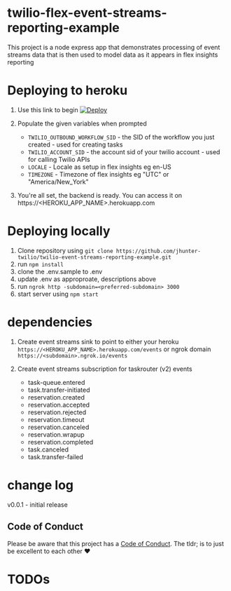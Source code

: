 # twilio-flex-event-streams-reporting-example

This project is a node express app that demonstrates processing of event streams data that is then used to model data as it appears in flex insights reporting

# Deploying to heroku

1. Use this link to begin [![Deploy](https://www.herokucdn.com/deploy/button.svg)](https://heroku.com/deploy?template=https://github.com/jhunter-twilio/twilio-event-streams-reporting-example/tree/main)

2. Populate the given variables when prompted

   - `TWILIO_OUTBOUND_WORKFLOW_SID` - the SID of the workflow you just created - used for creating tasks
   - `TWILIO_ACCOUNT_SID` - the account sid of your twilio account - used for calling Twilio APIs
   - `LOCALE` - Locale as setup in flex insights eg en-US
   - `TIMEZONE` - Timezone of flex insights eg "UTC" or "America/New_York"

3. You're all set, the backend is ready. You can access it on https://<HEROKU_APP_NAME>.herokuapp.com

# Deploying locally

1. Clone repository using `git clone https://github.com/jhunter-twilio/twilio-event-streams-reporting-example.git`
2. run `npm install`
3. clone the .env.sample to .env
4. update .env as approproate, descriptions above
5. run `ngrok http -subdomain=<preferred-subdomain> 3000`
6. start server using `npm start`

# dependencies

1. Create event streams sink to point to either your heroku `https://<HEROKU_APP_NAME>.herokuapp.com/events` or ngrok domain `https://<subdomain>.ngrok.io/events`
2. Create event streams subscription for taskrouter (v2) events

   - task-queue.entered
   - task.transfer-initiated
   - reservation.created
   - reservation.accepted
   - reservation.rejected
   - reservation.timeout
   - reservation.canceled
   - reservation.wrapup
   - reservation.completed
   - task.canceled
   - task.transfer-failed

# change log

v0.0.1 - initial release

## Code of Conduct

Please be aware that this project has a [Code of Conduct](https://github.com/twilio-labs/.github/blob/master/CODE_OF_CONDUCT.md). The tldr; is to just be excellent to each other ❤️

# TODOs
